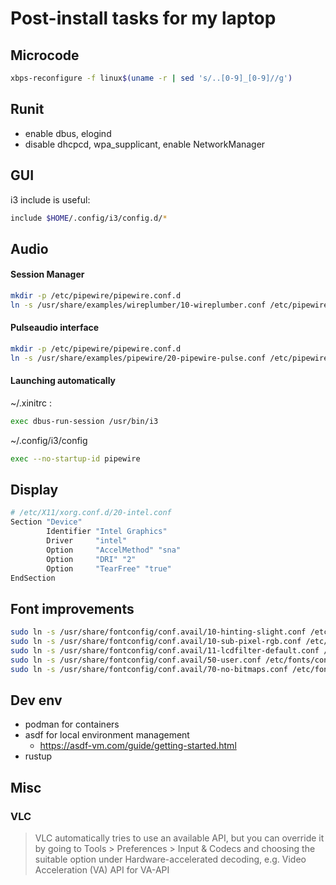 # Post-install tasks for my laptop

## Microcode

```sh
xbps-reconfigure -f linux$(uname -r | sed 's/..[0-9]_[0-9]//g')
```

## Runit 

- enable dbus, elogind
- disable dhcpcd, wpa_supplicant, enable NetworkManager 


## GUI

i3 include is useful:

```sh
include $HOME/.config/i3/config.d/*
```

## Audio

#### Session Manager

```sh
mkdir -p /etc/pipewire/pipewire.conf.d
ln -s /usr/share/examples/wireplumber/10-wireplumber.conf /etc/pipewire/pipewire.conf.d/
```

#### Pulseaudio interface

```sh
mkdir -p /etc/pipewire/pipewire.conf.d
ln -s /usr/share/examples/pipewire/20-pipewire-pulse.conf /etc/pipewire/pipewire.conf.d/
```

#### Launching automatically

~/.xinitrc :

```sh
exec dbus-run-session /usr/bin/i3
```

~/.config/i3/config

```sh
exec --no-startup-id pipewire
```

## Display

```sh
# /etc/X11/xorg.conf.d/20-intel.conf
Section "Device"
        Identifier "Intel Graphics"
        Driver     "intel"
        Option     "AccelMethod" "sna"
        Option     "DRI" "2"
        Option     "TearFree" "true"
EndSection
```

## Font improvements

```sh
sudo ln -s /usr/share/fontconfig/conf.avail/10-hinting-slight.conf /etc/fonts/conf.d/
sudo ln -s /usr/share/fontconfig/conf.avail/10-sub-pixel-rgb.conf /etc/fonts/conf.d/
sudo ln -s /usr/share/fontconfig/conf.avail/11-lcdfilter-default.conf /etc/fonts/conf.d/
sudo ln -s /usr/share/fontconfig/conf.avail/50-user.conf /etc/fonts/conf.d/
sudo ln -s /usr/share/fontconfig/conf.avail/70-no-bitmaps.conf /etc/fonts/conf.d/
```

## Dev env

- podman for containers
- asdf for local environment management
    - https://asdf-vm.com/guide/getting-started.html
- rustup

## Misc

### VLC

> VLC automatically tries to use an available API, but you can override it by going to Tools > Preferences > Input & Codecs and choosing the suitable option under Hardware-accelerated decoding, e.g. Video Acceleration (VA) API for VA-API